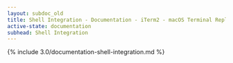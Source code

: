 ```yaml
---
layout: subdoc_old
title: Shell Integration - Documentation - iTerm2 - macOS Terminal Replacement
active-state: documentation
subhead: Shell Integration
---
```

{% include 3.0/documentation-shell-integration.md %}


